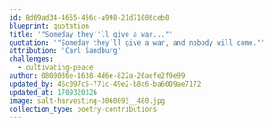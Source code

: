 ```yaml
---
id: 8d69ad34-4655-456c-a998-21d71086ceb0
blueprint: quotation
title: '"Someday they''ll give a war..."'
quotation: '"Someday they’ll give a war, and nobody will come."'
attribution: 'Carl Sandburg'
challenges:
  - cultivating-peace
author: 0800036e-1638-4d6e-822a-26aefe2f9e99
updated_by: 46c097c5-771c-49e2-b8c6-ba6009ae7172
updated_at: 1709320326
image: salt-harvesting-3060093__480.jpg
collection_type: poetry-contributions
---
```

